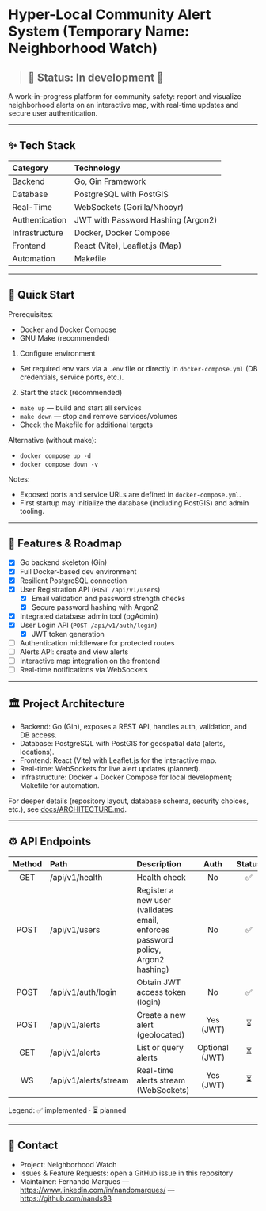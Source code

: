 # Hyper-Local Community Alert System (Temporary Name: Neighborhood Watch)

> ## 🚧 Status: In development 🚧

A work-in-progress platform for community safety: report and visualize neighborhood alerts on an interactive map, with real-time updates and secure user authentication.

---

## ✨ Tech Stack

| Category | Technology |
| :--- | :--- |
| Backend | Go, Gin Framework |
| Database | PostgreSQL with PostGIS |
| Real-Time | WebSockets (Gorilla/Nhooyr) |
| Authentication | JWT with Password Hashing (Argon2) |
| Infrastructure | Docker, Docker Compose |
| Frontend | React (Vite), Leaflet.js (Map) |
| Automation | Makefile |

---

## 🚀 Quick Start

Prerequisites:
- Docker and Docker Compose
- GNU Make (recommended)

1) Configure environment
- Set required env vars via a `.env` file or directly in `docker-compose.yml` (DB credentials, service ports, etc.).

2) Start the stack (recommended)
- `make up` — build and start all services
- `make down` — stop and remove services/volumes
- Check the Makefile for additional targets

Alternative (without make):
- `docker compose up -d`
- `docker compose down -v`

Notes:
- Exposed ports and service URLs are defined in `docker-compose.yml`.
- First startup may initialize the database (including PostGIS) and admin tooling.

---

## 📝 Features & Roadmap

- [x] Go backend skeleton (Gin)
- [x] Full Docker-based dev environment
- [x] Resilient PostgreSQL connection
- [x] User Registration API (`POST /api/v1/users`)
  - [x] Email validation and password strength checks
  - [x] Secure password hashing with Argon2
- [x] Integrated database admin tool (pgAdmin)
- [x] User Login API (`POST /api/v1/auth/login`)
  - [x] JWT token generation
- [ ] Authentication middleware for protected routes
- [ ] Alerts API: create and view alerts
- [ ] Interactive map integration on the frontend
- [ ] Real-time notifications via WebSockets

---

## 🏛️ Project Architecture

- Backend: Go (Gin), exposes a REST API, handles auth, validation, and DB access.
- Database: PostgreSQL with PostGIS for geospatial data (alerts, locations).
- Frontend: React (Vite) with Leaflet.js for the interactive map.
- Real-time: WebSockets for live alert updates (planned).
- Infrastructure: Docker + Docker Compose for local development; Makefile for automation.

For deeper details (repository layout, database schema, security choices, etc.), see [docs/ARCHITECTURE.md](docs/ARCHITECTURE.md).

---

## ⚙️ API Endpoints

| Method | Path | Description | Auth | Status |
| :---: | :--- | :--- | :---: | :---: |
| GET | /api/v1/health | Health check | No | ✅ |
| POST | /api/v1/users | Register a new user (validates email, enforces password policy, Argon2 hashing) | No | ✅ |
| POST | /api/v1/auth/login | Obtain JWT access token (login) | No | ✅ |
| POST | /api/v1/alerts | Create a new alert (geolocated) | Yes (JWT) | ⏳ |
| GET | /api/v1/alerts | List or query alerts | Optional (JWT) | ⏳ |
| WS | /api/v1/alerts/stream | Real-time alerts stream (WebSockets) | Yes (JWT) | ⏳ |

Legend: ✅ implemented · ⏳ planned

---

## 🤝 Contact

- Project: Neighborhood Watch
- Issues & Feature Requests: open a GitHub issue in this repository
- Maintainer: Fernando Marques — https://www.linkedin.com/in/nandomarques/ — https://github.com/nands93